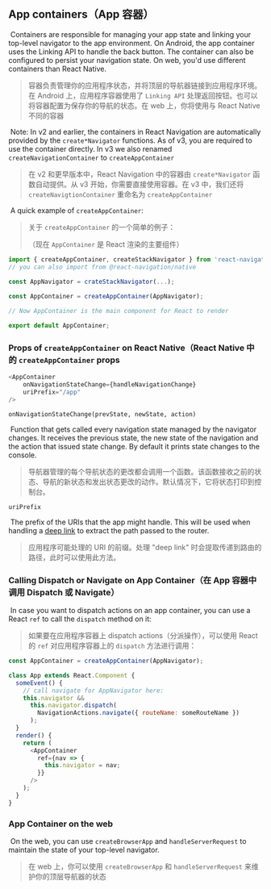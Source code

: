 ## App containers（App 容器）

​	Containers are responsible for managing your app state and linking your top-level navigator to the app environment. On Android, the app container uses the Linking API to handle the back button. The container can also be configured to persist your navigation state. On web, you'd use different containers than React Native.

> 容器负责管理你的应用程序状态，并将顶层的导航器链接到应用程序环境。在 Android 上，应用程序容器使用了 `Linking API` 处理返回按钮。也可以将容器配置为保存你的导航的状态。在 web 上，你将使用与 React Native 不同的容器

​	Note: In v2 and earlier, the containers in React Navigation are automatically provided by the `create*Navigator`  functions. As of v3, you are required to use the container directly. In v3 we also renamed `createNavigationContainer` to `createAppContainer`

> 在 v2 和更早版本中，React Navigation 中的容器由 `create*Navigator` 函数自动提供。从 v3 开始，你需要直接使用容器。在 v3 中，我们还将 `createNavigtionContainer` 重命名为 `createAppContainer`

​	A quick example of `createAppContainer`:

> 关于 `createAppContainer` 的一个简单的例子：
>
> （现在 `AppContainer` 是 React 渲染的主要组件）

```js
import { createAppContainer, createStackNavigator } from 'react-navigation'
// you can also import from @react-navigation/native

const AppNavigator = crateStackNavigator(...);
                                         
const AppContainer = createAppContainer(AppNavigator);

// Now AppContainer is the main component for React to render

export default AppContainer;
```

###  Props of `createAppContainer` on React Native（React Native 中的 `createAppContainer` props

```js
<AppContainer
	onNavigationStateChange={handleNavigationChange}
	uriPrefix="/app"
/>
```

`onNavigationStateChange(prevState, newState, action)`

​	Function that gets called every navigation state managed by the navigator changes. It receives the previous state, the new state of the navigation and the action that issued state change. By default it prints state changes to the console.

> 导航器管理的每个导航状态的更改都会调用一个函数。该函数接收之前的状态、导航的新状态和发出状态更改的动作。默认情况下，它将状态打印到控制台。

`uriPrefix`

​	The prefix of the URIs that the app might handle. This will be used when handling a [deep link](https://reactnavigation.org/docs/3.x/deep-linking) to extract the path passed to the router.

> 应用程序可能处理的 URI 的前缀。处理 "deep link" 时会提取传递到路由的路径，此时可以使用此方法。

### Calling Dispatch or Navigate on App Container（在 App 容器中调用 Dispatch 或 Navigate）

​	In case you want to dispatch actions on an app container, you can use a React `ref` to call the `dispatch` method on it:

> 如果要在应用程序容器上 dispatch actions（分派操作），可以使用 React 的 `ref` 对应用程序容器上的 `dispatch` 方法进行调用：

```js
const AppContainer = createAppContainer(AppNavigator);

class App extends React.Component {
  someEvent() {
    // call navigate for AppNavigator here:
    this.navigator &&
      this.navigator.dispatch(
        NavigationActions.navigate({ routeName: someRouteName })
      );
  }
  render() {
    return (
      <AppContainer
        ref={nav => {
          this.navigator = nav;
        }}
      />
    );
  }
}
```

### App Container on the web

​	On the web, you can use `createBrowserApp` and `handleServerRequest` to maintain the state of your top-level navigator.

> 在 web 上，你可以使用 `createBrowserApp` 和 `handleServerRequest` 来维护你的顶层导航器的状态